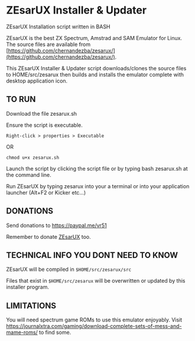 # ZEsarUX Installer & Updater
ZEsarUX Installation script written in BASH

ZEsarUX is the best ZX Spectrum, Amstrad and SAM Emulator for Linux. The source files are available from [https://github.com/chernandezba/zesarux/](https://github.com/chernandezba/zesarux/).

This ZEsarUX Installer & Updater script downloads/clones the source files to HOME/src/zesarux then builds and installs the emulator complete with desktop application icon.

## TO RUN

Download the file zesarux.sh

Ensure the script is executable.

`Right-click > properties > Executable`

OR

`chmod u+x zesarux.sh`

Launch the script by clicking the script file or by typing bash zesarux.sh at the command line.

Run ZEsarUX by typing zesarux into your a terminal or into your application launcher (Alt+F2 or Kicker etc...)

## DONATIONS

Send donations to https://paypal.me/vr51

Remember to donate [ZEsarUX](https://github.com/chernandezba/zesarux/) too.

## TECHNICAL INFO YOU DONT NEED TO KNOW

ZEsarUX will be compiled in `$HOME/src/zesarux/src`

Files that exist in `$HOME/src/zesarux` will be overwritten or updated by this installer program.

## LIMITATIONS

You will need spectrum game ROMs to use this emulator enjoyably.
Visit https://journalxtra.com/gaming/download-complete-sets-of-mess-and-mame-roms/ to find some.
